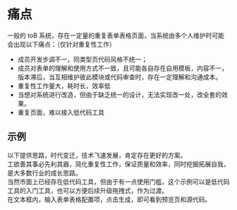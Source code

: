 # 痛点

一般的 toB 系统，存在一定量的重复表单表格页面，当系统由多个人维护时可能会出现以下痛点：（仅针对重复性工作）

- 成员开发步调不一，同类型页代码风格不统一；
- 成员对表单的理解和使用方式不一致，且可能各自存在自用模板，内容不一，版本滞后，当互相维护彼此模块或代码审查时，存在一定理解和沟通成本。
- 重复性工作量大，耗时长，效率低
- 当想对系统进行改造，但由于缺乏统一的设计，无法实现改一处，改全套的效果。
- 重复页面，难以接入低代码工具

## 示例

以下提供思路，时代变迁，技术飞速发展，肯定存在更好的方案。
<br/>
工欲善其事必先利其器，简化重复性工作，保证质量和效率，同时挖掘拓展自我，是大多数行业的成长思路。
<br/>
当然市面上已经存在低代码工具，但由于有一点使用门槛，这个示例可以是低代码工具的入门工具，也可以方便后续升级拖拽式，作为过渡。
<br/>
在文本框内，输入表单表格配置项，点击生成，即可看到预览页和源代码。

<ClientOnly>
<codemaker/></ClientOnly>

